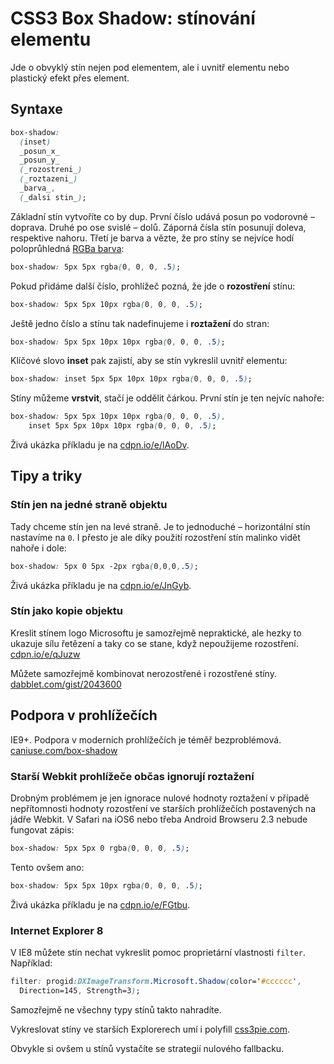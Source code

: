 CSS3 Box Shadow: stínování elementu
===================================

Jde o obvyklý stín nejen pod elementem, ale i uvnitř elementu nebo plastický efekt přes element.

Syntaxe
-------

```css
box-shadow:
  (inset)
  _posun_x_
  _posun_y_
  (_rozostreni_)
  (_roztazeni_)
  _barva_,
  (_dalsi stin_);
```

Základní stín vytvoříte co by dup. První číslo udává posun po vodorovné – doprava. Druhé po ose svislé – dolů. Záporná čísla stín posunují doleva, respektive nahoru. Třetí je barva a vězte, že pro stíny se nejvíce hodí poloprůhledná [RGBa barva](css3-rgba.md):

```css
box-shadow: 5px 5px rgba(0, 0, 0, .5);
```

Pokud přidáme další číslo, prohlížeč pozná, že jde o **rozostření** stínu:

```css
box-shadow: 5px 5px 10px rgba(0, 0, 0, .5);
```

Ještě jedno číslo a stínu tak nadefinujeme i **roztažení** do stran:

```css
box-shadow: 5px 5px 10px 10px rgba(0, 0, 0, .5);
```

Klíčové slovo **inset** pak zajistí, aby se stín vykreslil uvnitř elementu:

```css
box-shadow: inset 5px 5px 10px 10px rgba(0, 0, 0, .5);
```

Stíny můžeme **vrstvit**, stačí je oddělit čárkou. První stín je ten nejvíc nahoře:

```css
box-shadow: 5px 5px 10px 10px rgba(0, 0, 0, .5),
    inset 5px 5px 10px 10px rgba(0, 0, 0, .5);
```

Živá ukázka příkladu je na [cdpn.io/e/lAoDv](https://cdpn.io/e/lAoDv).


Tipy a triky
------------

### Stín jen na jedné straně objektu

Tady chceme stín jen na levé straně. Je to jednoduché – horizontální stín nastavíme na `0`. I přesto je ale díky použití rozostření stín malinko vidět nahoře i dole:

```css
box-shadow: 5px 0 5px -2px rgba(0,0,0,.5);
```

Živá ukázka příkladu je na [cdpn.io/e/JnGyb](https://cdpn.io/e/JnGyb).

### Stín jako kopie objektu

Kreslit stínem logo Microsoftu je samozřejmě nepraktické, ale hezky to ukazuje sílu řetězení a taky co se stane, když nepoužijeme rozostření. [cdpn.io/e/qJuzw](https://cdpn.io/e/qJuzw)

Můžete samozřejmě kombinovat nerozostřené i rozostřené stíny. [dabblet.com/gist/2043600](http://dabblet.com/gist/2043600)


Podpora v prohlížečích
----------------------

IE9+. Podpora v moderních prohlížečích je téměř bezproblémová. [caniuse.com/box-shadow](https://caniuse.com/box-shadow)

### Starší Webkit prohlížeče občas ignorují roztažení

Drobným problémem je jen ignorace nulové hodnoty roztažení v případě nepřítomnosti hodnoty rozostření ve starších prohlížečích postavených na jádře Webkit. V Safari na iOS6 nebo třeba Android Browseru 2.3 nebude fungovat zápis:

```css
box-shadow: 5px 5px 0 rgba(0, 0, 0, .5);
```

Tento ovšem ano:

```css
box-shadow: 5px 5px 10px rgba(0, 0, 0, .5);
```

Živá ukázka příkladu je na [cdpn.io/e/FGtbu](https://cdpn.io/e/FGtbu).

### Internet Explorer 8

V IE8 můžete stín nechat vykreslit pomoc proprietární vlastnosti `filter`. Například:

```css
filter: progid:DXImageTransform.Microsoft.Shadow(color='#cccccc',
  Direction=145, Strength=3);
```

Samozřejmě ne všechny typy stínů takto nahradíte.

Vykreslovat stíny ve starších Explorerech umí i polyfill [css3pie.com](http://css3pie.com/).

Obvykle si ovšem u stínů vystačíte se strategií nulového fallbacku.

